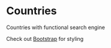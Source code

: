 # Countries
Countries with functional search engine

Check out [Bootstrap](https://getbootstrap.com/) for styling
